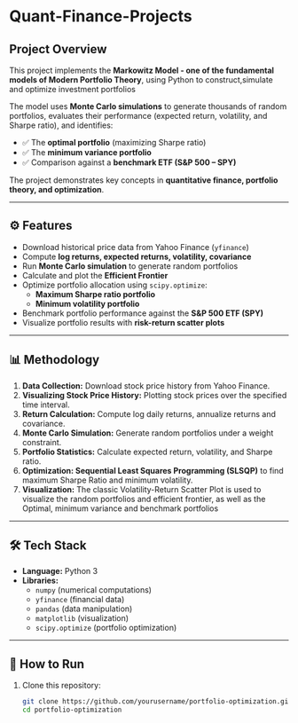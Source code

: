 # Quant-Finance-Projects

## Project Overview
This project implements the **Markowitz Model - one of the fundamental models of Modern Portfolio Theory**, using Python to construct,simulate and optimize investment portfolios 

The model uses **Monte Carlo simulations** to generate thousands of random portfolios, evaluates their performance (expected return, volatility, and Sharpe ratio), and identifies:
- ✅ The **optimal portfolio** (maximizing Sharpe ratio)  
- ✅ The **minimum variance portfolio**  
- ✅ Comparison against a **benchmark ETF (S&P 500 – SPY)**  

The project demonstrates key concepts in **quantitative finance, portfolio theory, and optimization**.

---

## ⚙️ Features
- Download historical price data from Yahoo Finance (`yfinance`)  
- Compute **log returns, expected returns, volatility, covariance**  
- Run **Monte Carlo simulation** to generate random portfolios  
- Calculate and plot the **Efficient Frontier**  
- Optimize portfolio allocation using `scipy.optimize`:  
  - **Maximum Sharpe ratio portfolio**  
  - **Minimum volatility portfolio**  
- Benchmark portfolio performance against the **S&P 500 ETF (SPY)**  
- Visualize portfolio results with **risk-return scatter plots**  

---

## 📊 Methodology
1. **Data Collection:** Download stock price history from Yahoo Finance.  
2. **Visualizing Stock Price History:** Plotting stock prices over the specified time interval.
3. **Return Calculation:** Compute log daily returns, annualize returns and covariance.  
4. **Monte Carlo Simulation:** Generate random portfolios under a weight constraint.
6. **Portfolio Statistics:** Calculate expected return, volatility, and Sharpe ratio.  
7. **Optimization: Sequential Least Squares Programming (SLSQP)** to find maximum Sharpe Ratio and minimum volatility.  
8. **Visualization:** The classic Volatility-Return Scatter Plot is used to visualize the random portfolios and efficient frontier, as well as the Optimal, minimum variance and benchmark portfolios 

---

## 🛠️ Tech Stack
- **Language:** Python 3  
- **Libraries:**  
  - `numpy` (numerical computations)
  - `yfinance` (financial data)
  - `pandas` (data manipulation)  
  - `matplotlib` (visualization)    
  - `scipy.optimize` (portfolio optimization)  

---

## 🚀 How to Run
1. Clone this repository:
   ```bash
   git clone https://github.com/yourusername/portfolio-optimization.git
   cd portfolio-optimization
